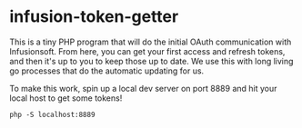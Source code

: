 # infusion-token-getter
This is a tiny PHP program that will do the initial OAuth communication with Infusionsoft. From here, you can get your first access and refresh tokens, and then it's up to you to keep those up to date. We use this with long living go processes that do the automatic updating for us.

To make this work, spin up a local dev server on port 8889 and hit your local host to get some tokens!

`php -S localhost:8889`

